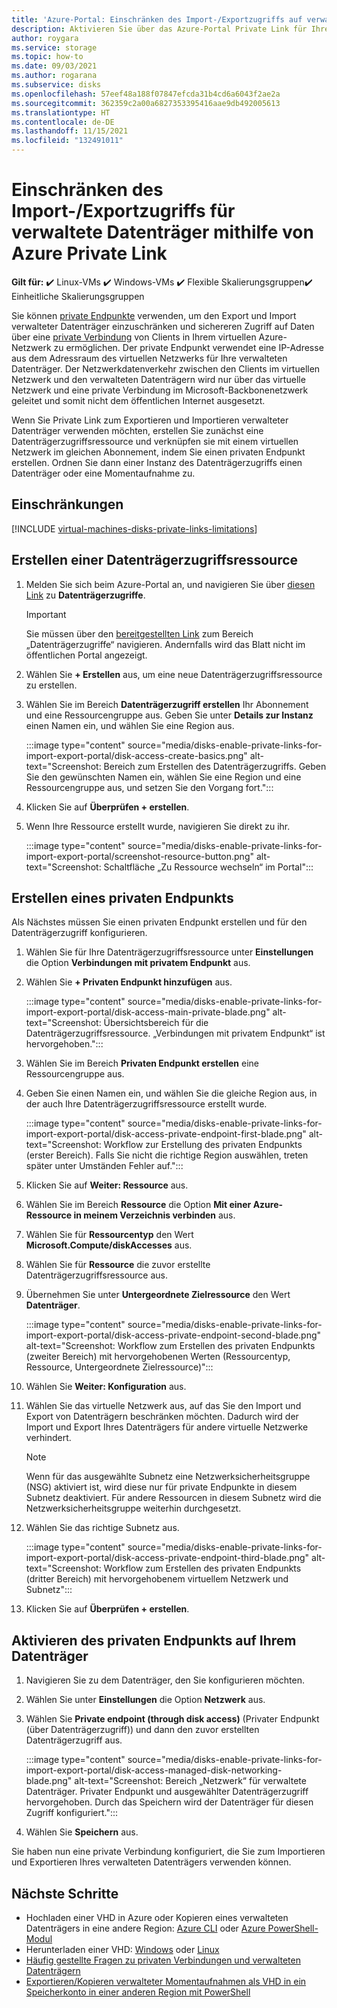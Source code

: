 ```yaml
---
title: 'Azure-Portal: Einschränken des Import-/Exportzugriffs auf verwaltete Datenträger'
description: Aktivieren Sie über das Azure-Portal Private Link für Ihre verwalteten Datenträger. Dadurch können Sie Datenträger innerhalb Ihres virtuellen Netzwerks sicher exportieren und importieren.
author: roygara
ms.service: storage
ms.topic: how-to
ms.date: 09/03/2021
ms.author: rogarana
ms.subservice: disks
ms.openlocfilehash: 57eef48a188f07847efcda31b4cd6a6043f2ae2a
ms.sourcegitcommit: 362359c2a00a6827353395416aae9db492005613
ms.translationtype: HT
ms.contentlocale: de-DE
ms.lasthandoff: 11/15/2021
ms.locfileid: "132491011"
---
```

# <a name="restrict-importexport-access-for-managed-disks-using-azure-private-link"></a>Einschränken des Import-/Exportzugriffs für verwaltete Datenträger mithilfe von Azure Private Link

**Gilt für:** :heavy_check_mark: Linux-VMs :heavy_check_mark: Windows-VMs :heavy_check_mark: Flexible Skalierungsgruppen:heavy_check_mark: Einheitliche Skalierungsgruppen

Sie können [private Endpunkte](../private-link/private-endpoint-overview.md) verwenden, um den Export und Import verwalteter Datenträger einzuschränken und sichereren Zugriff auf Daten über eine [private Verbindung](../private-link/private-link-overview.md) von Clients in Ihrem virtuellen Azure-Netzwerk zu ermöglichen. Der private Endpunkt verwendet eine IP-Adresse aus dem Adressraum des virtuellen Netzwerks für Ihre verwalteten Datenträger. Der Netzwerkdatenverkehr zwischen den Clients im virtuellen Netzwerk und den verwalteten Datenträgern wird nur über das virtuelle Netzwerk und eine private Verbindung im Microsoft-Backbonenetzwerk geleitet und somit nicht dem öffentlichen Internet ausgesetzt.

Wenn Sie Private Link zum Exportieren und Importieren verwalteter Datenträger verwenden möchten, erstellen Sie zunächst eine Datenträgerzugriffsressource und verknüpfen sie mit einem virtuellen Netzwerk im gleichen Abonnement, indem Sie einen privaten Endpunkt erstellen. Ordnen Sie dann einer Instanz des Datenträgerzugriffs einen Datenträger oder eine Momentaufnahme zu.

## <a name="limitations"></a>Einschränkungen

[!INCLUDE [virtual-machines-disks-private-links-limitations](../../includes/virtual-machines-disks-private-links-limitations.md)]

## <a name="create-a-disk-access-resource"></a>Erstellen einer Datenträgerzugriffsressource

1. Melden Sie sich beim Azure-Portal an, und navigieren Sie über [diesen Link](https://aka.ms/disksprivatelinks) zu **Datenträgerzugriffe**.

    > [!IMPORTANT]
    > Sie müssen über den [bereitgestellten Link](https://aka.ms/disksprivatelinks) zum Bereich „Datenträgerzugriffe“ navigieren. Andernfalls wird das Blatt nicht im öffentlichen Portal angezeigt.

1. Wählen Sie **+ Erstellen** aus, um eine neue Datenträgerzugriffsressource zu erstellen.
1. Wählen Sie im Bereich **Datenträgerzugriff erstellen** Ihr Abonnement und eine Ressourcengruppe aus. Geben Sie unter **Details zur Instanz** einen Namen ein, und wählen Sie eine Region aus.

    :::image type="content" source="media/disks-enable-private-links-for-import-export-portal/disk-access-create-basics.png" alt-text="Screenshot: Bereich zum Erstellen des Datenträgerzugriffs. Geben Sie den gewünschten Namen ein, wählen Sie eine Region und eine Ressourcengruppe aus, und setzen Sie den Vorgang fort.":::

1. Klicken Sie auf **Überprüfen + erstellen**.
1. Wenn Ihre Ressource erstellt wurde, navigieren Sie direkt zu ihr.

    :::image type="content" source="media/disks-enable-private-links-for-import-export-portal/screenshot-resource-button.png" alt-text="Screenshot: Schaltfläche „Zu Ressource wechseln“ im Portal":::

## <a name="create-a-private-endpoint"></a>Erstellen eines privaten Endpunkts

Als Nächstes müssen Sie einen privaten Endpunkt erstellen und für den Datenträgerzugriff konfigurieren.

1. Wählen Sie für Ihre Datenträgerzugriffsressource unter **Einstellungen** die Option **Verbindungen mit privatem Endpunkt** aus.
1. Wählen Sie **+ Privaten Endpunkt hinzufügen** aus.

    :::image type="content" source="media/disks-enable-private-links-for-import-export-portal/disk-access-main-private-blade.png" alt-text="Screenshot: Übersichtsbereich für die Datenträgerzugriffsressource. „Verbindungen mit privatem Endpunkt“ ist hervorgehoben.":::

1. Wählen Sie im Bereich **Privaten Endpunkt erstellen** eine Ressourcengruppe aus.
1. Geben Sie einen Namen ein, und wählen Sie die gleiche Region aus, in der auch Ihre Datenträgerzugriffsressource erstellt wurde.

    :::image type="content" source="media/disks-enable-private-links-for-import-export-portal/disk-access-private-endpoint-first-blade.png" alt-text="Screenshot: Workflow zur Erstellung des privaten Endpunkts (erster Bereich). Falls Sie nicht die richtige Region auswählen, treten später unter Umständen Fehler auf.":::

1. Klicken Sie auf **Weiter: Ressource** aus.
1. Wählen Sie im Bereich **Ressource** die Option **Mit einer Azure-Ressource in meinem Verzeichnis verbinden** aus.
1. Wählen Sie für **Ressourcentyp** den Wert **Microsoft.Compute/diskAccesses** aus.
1. Wählen Sie für **Ressource** die zuvor erstellte Datenträgerzugriffsressource aus.
1. Übernehmen Sie unter **Untergeordnete Zielressource** den Wert **Datenträger**.

    :::image type="content" source="media/disks-enable-private-links-for-import-export-portal/disk-access-private-endpoint-second-blade.png" alt-text="Screenshot: Workflow zum Erstellen des privaten Endpunkts (zweiter Bereich) mit hervorgehobenen Werten (Ressourcentyp, Ressource, Untergeordnete Zielressource)":::

1. Wählen Sie **Weiter: Konfiguration** aus.
1. Wählen Sie das virtuelle Netzwerk aus, auf das Sie den Import und Export von Datenträgern beschränken möchten. Dadurch wird der Import und Export Ihres Datenträgers für andere virtuelle Netzwerke verhindert.

    > [!NOTE]
    > Wenn für das ausgewählte Subnetz eine Netzwerksicherheitsgruppe (NSG) aktiviert ist, wird diese nur für private Endpunkte in diesem Subnetz deaktiviert. Für andere Ressourcen in diesem Subnetz wird die Netzwerksicherheitsgruppe weiterhin durchgesetzt.

1. Wählen Sie das richtige Subnetz aus.

    :::image type="content" source="media/disks-enable-private-links-for-import-export-portal/disk-access-private-endpoint-third-blade.png" alt-text="Screenshot: Workflow zum Erstellen des privaten Endpunkts (dritter Bereich) mit hervorgehobenem virtuellem Netzwerk und Subnetz":::

1. Klicken Sie auf **Überprüfen + erstellen**.

## <a name="enable-private-endpoint-on-your-disk"></a>Aktivieren des privaten Endpunkts auf Ihrem Datenträger

1. Navigieren Sie zu dem Datenträger, den Sie konfigurieren möchten.
1. Wählen Sie unter **Einstellungen** die Option **Netzwerk** aus.
1. Wählen Sie **Private endpoint (through disk access)** (Privater Endpunkt (über Datenträgerzugriff)) und dann den zuvor erstellten Datenträgerzugriff aus.

    :::image type="content" source="media/disks-enable-private-links-for-import-export-portal/disk-access-managed-disk-networking-blade.png" alt-text="Screenshot: Bereich „Netzwerk“ für verwaltete Datenträger. Privater Endpunkt und ausgewählter Datenträgerzugriff hervorgehoben. Durch das Speichern wird der Datenträger für diesen Zugriff konfiguriert.":::

1. Wählen Sie **Speichern** aus.

Sie haben nun eine private Verbindung konfiguriert, die Sie zum Importieren und Exportieren Ihres verwalteten Datenträgers verwenden können.

## <a name="next-steps"></a>Nächste Schritte

- Hochladen einer VHD in Azure oder Kopieren eines verwalteten Datenträgers in eine andere Region: [Azure CLI](linux/disks-upload-vhd-to-managed-disk-cli.md) oder [Azure PowerShell-Modul](windows/disks-upload-vhd-to-managed-disk-powershell.md)
- Herunterladen einer VHD: [Windows](windows/download-vhd.md) oder [Linux](linux/download-vhd.md)
- [Häufig gestellte Fragen zu privaten Verbindungen und verwalteten Datenträgern](./faq-for-disks.yml)
- [Exportieren/Kopieren verwalteter Momentaufnahmen als VHD in ein Speicherkonto in einer anderen Region mit PowerShell](/previous-versions/azure/virtual-machines/scripts/virtual-machines-powershell-sample-copy-snapshot-to-storage-account)
